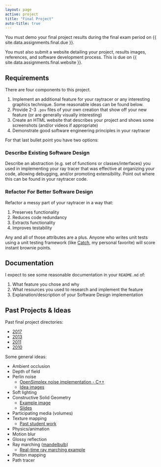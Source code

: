 ```yaml
---
layout: page
active: project
title: "Final Project"
auto-title: true
---
```


You must demo your final project results during the final exam period on {{ site.data.assignments.final.due }}.

You must also submit a website detailing your project, results images, references, and software development process.
This is due on {{ site.data.assignments.final.website }}.

## Requirements

There are four components to this project.

1. Implement an additional feature for your raytracer or any interesting graphics technique.
   Some reasonable ideas can be found below.
2. Provide 2-3 `.pov` files of your own creation that show off your new feature (or are generally visually interesting)
3. Create an HTML website that describes your project and shows some screenshots (and/or videos if appropriate)
4. Demonstrate good software engineering principles in your raytracer

For that last bullet point you have two options:

### Describe Existing Software Design

Describe an abstraction (e.g. set of functions or classes/interfaces) you used in implementing your ray tracer
that was effective at organizing your code, allowing debugging, and/or promoting extensibility.
Point out where this can be found in your raytracer code.

### Refactor For Better Software Design

Refactor a messy part of your raytracer in a way that:

   1. Preserves functionality
   2. Reduces code redundancy
   3. Extracts functionality
   4. Improves testability

Any and all of those attributes are a plus.
Anyone who writes unit tests using a unit testing framework (like [Catch](https://github.com/philsquared/Catch), my personal favorite)
will score instant brownie points.

## Documentation

I expect to see some reasonable documentation in your `README.md` of:

1. What feature you chose and why
2. What resources you used to research and implement the feature
3. Explanation/description of your Software Design implementation


## Past Projects & Ideas

Past final project directories:

* [2017](http://users.csc.calpoly.edu/~idunn01/teaching/csc473/finals17/)
* [2013](http://users.csc.calpoly.edu/~zwood/teaching/csc473/final13/)
* [2011](http://users.csc.calpoly.edu/~zwood/teaching/csc473/finals11/)
* [2010](http://users.csc.calpoly.edu/~zwood/teaching/csc473/finalw10/)


Some general ideas:

* Ambient occlusion
* Depth of field
* Perlin noise
  * [OpenSimplex noise implementation - C++](https://gist.github.com/tombsar/716134ec71d1b8c1b530)
  * [Idea images](http://fooo.fr/~vjeux/epita/raytracer/rt/docs/img/hall_of_fame/perlin.png)
* Soft lighting
* Constructive Solid Geometry
  * [Example image](https://upload.wikimedia.org/wikipedia/commons/8/8b/Csg_tree.png)
  * [Slides](http://web.cse.ohio-state.edu/~parent.1/classes/681/Lectures/19.RayTracingCSG.pdf)
* Participating media (volumes)
* Texture mapping
  * [Past student work](http://users.csc.calpoly.edu/~idunn01/teaching/csc473/finals17/jsheriff/)
* Physics/animation
* Motion blur
* Glossy reflection
* Ray marching ([mandelbulb](https://en.wikipedia.org/wiki/Mandelbulb))
  * [Real-time ray marching example](https://www.shadertoy.com/view/Xds3zN)
* Photon mapping
* Path tracer
